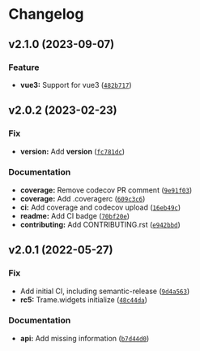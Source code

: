# Changelog

<!--next-version-placeholder-->

## v2.1.0 (2023-09-07)

### Feature

* **vue3:** Support for vue3 ([`482b717`](https://github.com/Kitware/trame-router/commit/482b717f0a8269bcf1956304cd65c5c1b43e0457))

## v2.0.2 (2023-02-23)
### Fix
* **version:** Add __version__ ([`fc781dc`](https://github.com/Kitware/trame-router/commit/fc781dc3ba04b8b3ed83015e406fe7b2e9af59d6))

### Documentation
* **coverage:** Remove codecov PR comment ([`9e91f03`](https://github.com/Kitware/trame-router/commit/9e91f0378a57980e1c39f1159ebef8ac79e05c23))
* **coverage:** Add .coveragerc ([`609c3c6`](https://github.com/Kitware/trame-router/commit/609c3c604c07986540269d3f4a8bfbd36e410bea))
* **ci:** Add coverage and codecov upload ([`16eb49c`](https://github.com/Kitware/trame-router/commit/16eb49ce6bcdc4f964c6a5797c47a22b7ab4aced))
* **readme:** Add CI badge ([`70bf20e`](https://github.com/Kitware/trame-router/commit/70bf20ed3316807b28c5477a9822de6265215d87))
* **contributing:** Add CONTRIBUTING.rst ([`e942bbd`](https://github.com/Kitware/trame-router/commit/e942bbd37785e7242c8cea470fa26b5e73b23a06))

## v2.0.1 (2022-05-27)
### Fix
* Add initial CI, including semantic-release ([`9d4a563`](https://github.com/Kitware/trame-router/commit/9d4a56312f13399cbaf81c458b62252ae8c2f2c7))
* **rc5:** Trame.widgets initialize ([`48c44da`](https://github.com/Kitware/trame-router/commit/48c44dac372f88757a03949ed053544feaa58702))

### Documentation
* **api:** Add missing information ([`b7d44d0`](https://github.com/Kitware/trame-router/commit/b7d44d09047501bf45ef29fbb9ca72cfc4a3cb1f))
